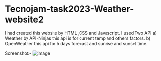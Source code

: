 # Tecnojam-task2023-Weather-website2
I had created this website by HTML ,CSS and Javascript.
I used Two API a) Weather by API-Ninjas this api is for current temp and others factors.
               b) OpenWeather this api for 5 days forecast and sunrise and sunset time.


Screenshot:-
![image](https://github.com/harshkumar2003/Tecnojam-task2023-Weather-website2/assets/121691074/c26aed7a-9fbd-4eca-89d1-1124760d42a1)


